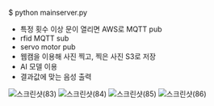 $ python mainserver.py

- 특정 횟수 이상 문이 열리면 AWS로 MQTT pub
- rfid MQTT sub
- servo motor pub
- 웹캠을 이용해 사진 찍고, 찍은 사진 S3로 저장
- AI 모델 이용
- 결과값에 맞는 음성 출력

![스크린샷(83)](https://user-images.githubusercontent.com/50413112/103846563-bdf8e080-50e1-11eb-837d-3cd8effb5952.png)
![스크린샷(84)](https://user-images.githubusercontent.com/50413112/103846570-c18c6780-50e1-11eb-8a02-d51cee56face.png)
![스크린샷(85)](https://user-images.githubusercontent.com/50413112/103846576-c3eec180-50e1-11eb-90e6-1ed5e22e42d2.png)
![스크린샷(86)](https://user-images.githubusercontent.com/50413112/103847778-4f695200-50e4-11eb-907f-cfa7083ddaef.png)

